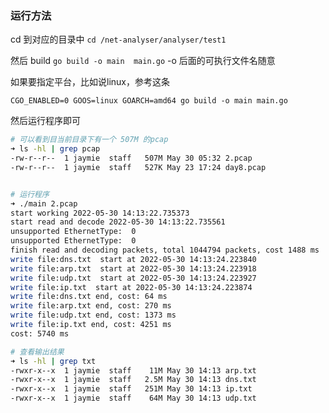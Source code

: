 
### 运行方法
cd 到对应的目录中 `cd /net-analyser/analyser/test1`

然后 build `go build -o main  main.go`  -o 后面的可执行文件名随意

如果要指定平台，比如说linux，参考这条

`CGO_ENABLED=0 GOOS=linux GOARCH=amd64 go build -o main main.go`


然后运行程序即可 

```bash
# 可以看到目当前目录下有一个 507M 的pcap
➜ ls -hl | grep pcap
-rw-r--r--  1 jaymie  staff   507M May 30 05:32 2.pcap
-rw-r--r--  1 jaymie  staff   527K May 23 17:24 day8.pcap


# 运行程序
➜ ./main 2.pcap
start working 2022-05-30 14:13:22.735373
start read and decode 2022-05-30 14:13:22.735561
unsupported EthernetType:  0
unsupported EthernetType:  0
finish read and decoding packets, total 1044794 packets, cost 1488 ms
write file:dns.txt  start at 2022-05-30 14:13:24.223840
write file:arp.txt  start at 2022-05-30 14:13:24.223918
write file:udp.txt  start at 2022-05-30 14:13:24.223927
write file:ip.txt  start at 2022-05-30 14:13:24.223874
write file:dns.txt end, cost: 64 ms
write file:arp.txt end, cost: 270 ms
write file:udp.txt end, cost: 1373 ms
write file:ip.txt end, cost: 4251 ms
cost: 5740 ms

# 查看输出结果
➜ ls -hl | grep txt                         
-rwxr-x--x  1 jaymie  staff    11M May 30 14:13 arp.txt
-rwxr-x--x  1 jaymie  staff   2.5M May 30 14:13 dns.txt
-rwxr-x--x  1 jaymie  staff   251M May 30 14:13 ip.txt
-rwxr-x--x  1 jaymie  staff    64M May 30 14:13 udp.txt

```